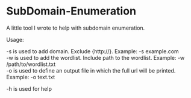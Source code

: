 # SubDomain-Enumeration
A little tool I wrote to help with subdomain enumeration.

Usage:

-s is used to add domain. Exclude {http://}. Example: -s example.com  
-w is used to add the wordlist. Include path to the wordlist. Example: -w /path/to/wordlist.txt  
-o is used to define an output file in which the full url will be printed. Example: -o text.txt  

-h is used for help
